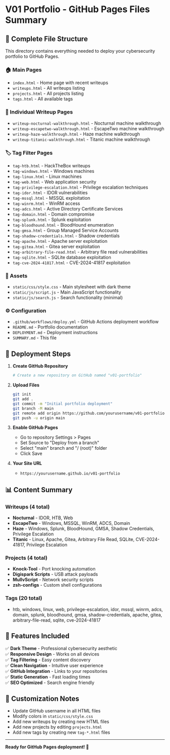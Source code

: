# V01 Portfolio - GitHub Pages Files Summary

## 📁 Complete File Structure

This directory contains everything needed to deploy your cybersecurity portfolio to GitHub Pages.

### 🏠 Main Pages
- `index.html` - Home page with recent writeups
- `writeups.html` - All writeups listing
- `projects.html` - All projects listing  
- `tags.html` - All available tags

### 📝 Individual Writeup Pages
- `writeup-nocturnal-walkthrough.html` - Nocturnal machine walkthrough
- `writeup-escapetwo-walkthrough.html` - EscapeTwo machine walkthrough
- `writeup-haze-walkthrough.html` - Haze machine walkthrough
- `writeup-titanic-walkthrough.html` - Titanic machine walkthrough

### 🏷️ Tag Filter Pages
- `tag-htb.html` - HackTheBox writeups
- `tag-windows.html` - Windows machines
- `tag-linux.html` - Linux machines
- `tag-web.html` - Web application security
- `tag-privilege-escalation.html` - Privilege escalation techniques
- `tag-idor.html` - IDOR vulnerabilities
- `tag-mssql.html` - MSSQL exploitation
- `tag-winrm.html` - WinRM access
- `tag-adcs.html` - Active Directory Certificate Services
- `tag-domain.html` - Domain compromise
- `tag-splunk.html` - Splunk exploitation
- `tag-bloodhound.html` - BloodHound enumeration
- `tag-gmsa.html` - Group Managed Service Accounts
- `tag-shadow-credentials.html` - Shadow credentials
- `tag-apache.html` - Apache server exploitation
- `tag-gitea.html` - Gitea server exploitation
- `tag-arbitrary-file-read.html` - Arbitrary file read vulnerabilities
- `tag-sqlite.html` - SQLite database exploitation
- `tag-cve-2024-41817.html` - CVE-2024-41817 exploitation

### 🎨 Assets
- `static/css/style.css` - Main stylesheet with dark theme
- `static/js/script.js` - Main JavaScript functionality
- `static/js/search.js` - Search functionality (minimal)

### ⚙️ Configuration
- `.github/workflows/deploy.yml` - GitHub Actions deployment workflow
- `README.md` - Portfolio documentation
- `DEPLOYMENT.md` - Deployment instructions
- `SUMMARY.md` - This file

## 🚀 Deployment Steps

1. **Create GitHub Repository**
   ```bash
   # Create a new repository on GitHub named "v01-portfolio"
   ```

2. **Upload Files**
   ```bash
   git init
   git add .
   git commit -m "Initial portfolio deployment"
   git branch -M main
   git remote add origin https://github.com/yourusername/v01-portfolio.git
   git push -u origin main
   ```

3. **Enable GitHub Pages**
   - Go to repository Settings > Pages
   - Set Source to "Deploy from a branch"
   - Select "main" branch and "/ (root)" folder
   - Click Save

4. **Your Site URL**
   - `https://yourusername.github.io/v01-portfolio`

## 📊 Content Summary

### Writeups (4 total)
- **Nocturnal** - IDOR, HTB, Web
- **EscapeTwo** - Windows, MSSQL, WinRM, ADCS, Domain
- **Haze** - Windows, Splunk, BloodHound, GMSA, Shadow Credentials, Privilege Escalation
- **Titanic** - Linux, Apache, Gitea, Arbitrary File Read, SQLite, CVE-2024-41817, Privilege Escalation

### Projects (4 total)
- **Knock-Tool** - Port knocking automation
- **Digispark Scripts** - USB attack payloads
- **MullvScript** - Network security scripts
- **zsh-configs** - Custom shell configurations

### Tags (20 total)
- htb, windows, linux, web, privilege-escalation, idor, mssql, winrm, adcs, domain, splunk, bloodhound, gmsa, shadow-credentials, apache, gitea, arbitrary-file-read, sqlite, cve-2024-41817

## 🎯 Features Included

✅ **Dark Theme** - Professional cybersecurity aesthetic  
✅ **Responsive Design** - Works on all devices  
✅ **Tag Filtering** - Easy content discovery  
✅ **Clean Navigation** - Intuitive user experience  
✅ **GitHub Integration** - Links to your repositories  
✅ **Static Generation** - Fast loading times  
✅ **SEO Optimized** - Search engine friendly  

## 🔧 Customization Notes

- Update GitHub username in all HTML files
- Modify colors in `static/css/style.css`
- Add new writeups by creating new HTML files
- Add new projects by editing `projects.html`
- Add new tags by creating new `tag-*.html` files

---

**Ready for GitHub Pages deployment! 🚀**
